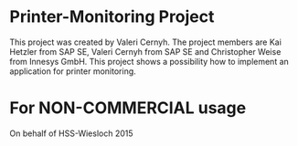 Printer-Monitoring Project
==================
This project was created by Valeri Cernyh.
The project members are Kai Hetzler from SAP SE, Valeri Cernyh from SAP SE and Christopher Weise from Innesys GmbH.
This project shows a possibility how to implement an application for printer monitoring.


For NON-COMMERCIAL usage
==================
On behalf of HSS-Wiesloch 2015

